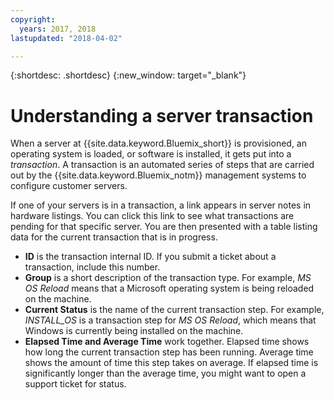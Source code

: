 ```yaml
---
copyright:
  years: 2017, 2018
lastupdated: "2018-04-02"

---
```


{:shortdesc: .shortdesc}
{:new_window: target="_blank"}

# Understanding a server transaction

When a server at {{site.data.keyword.Bluemix_short}} is provisioned, an operating system is loaded, or software is installed, it gets put into a *transaction*.  A transaction is an automated series of steps that are carried out by the {{site.data.keyword.Bluemix_notm}} management systems to configure customer servers.

If one of your servers is in a transaction, a link appears in server notes in hardware listings.  You can click this link to see what transactions are pending for that specific server.  You are then presented with a table listing data for the current transaction that is in progress.

* **ID** is the transaction internal ID.  If you submit a ticket about a transaction, include this number.
* **Group** is a short description of the transaction type.  For example, *MS OS Reload* means that a Microsoft operating system is being reloaded on the machine.
* **Current Status** is the name of the current transaction step.  For example, *INSTALL_OS* is a transaction step for *MS OS Reload*, which means that Windows is currently being installed on the machine.
* **Elapsed Time and Average Time** work together.  Elapsed time shows how long the current transaction step has been running.  Average time shows the amount of time this step takes on average.  If elapsed time is significantly longer than the average time, you might want to open a support ticket for status.
